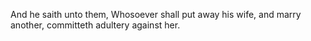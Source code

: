 And he saith unto them, Whosoever shall put away his wife, and marry another, committeth adultery against her.
